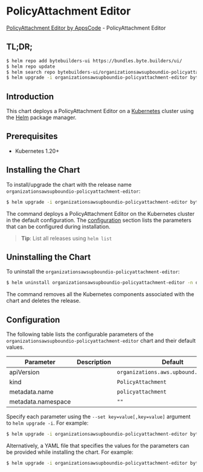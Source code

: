 # PolicyAttachment Editor

[PolicyAttachment Editor by AppsCode](https://byte.builders) - PolicyAttachment Editor

## TL;DR;

```bash
$ helm repo add bytebuilders-ui https://bundles.byte.builders/ui/
$ helm repo update
$ helm search repo bytebuilders-ui/organizationsawsupboundio-policyattachment-editor --version=v0.4.18
$ helm upgrade -i organizationsawsupboundio-policyattachment-editor bytebuilders-ui/organizationsawsupboundio-policyattachment-editor -n default --create-namespace --version=v0.4.18
```

## Introduction

This chart deploys a PolicyAttachment Editor on a [Kubernetes](http://kubernetes.io) cluster using the [Helm](https://helm.sh) package manager.

## Prerequisites

- Kubernetes 1.20+

## Installing the Chart

To install/upgrade the chart with the release name `organizationsawsupboundio-policyattachment-editor`:

```bash
$ helm upgrade -i organizationsawsupboundio-policyattachment-editor bytebuilders-ui/organizationsawsupboundio-policyattachment-editor -n default --create-namespace --version=v0.4.18
```

The command deploys a PolicyAttachment Editor on the Kubernetes cluster in the default configuration. The [configuration](#configuration) section lists the parameters that can be configured during installation.

> **Tip**: List all releases using `helm list`

## Uninstalling the Chart

To uninstall the `organizationsawsupboundio-policyattachment-editor`:

```bash
$ helm uninstall organizationsawsupboundio-policyattachment-editor -n default
```

The command removes all the Kubernetes components associated with the chart and deletes the release.

## Configuration

The following table lists the configurable parameters of the `organizationsawsupboundio-policyattachment-editor` chart and their default values.

|     Parameter      | Description |                      Default                      |
|--------------------|-------------|---------------------------------------------------|
| apiVersion         |             | <code>organizations.aws.upbound.io/v1beta1</code> |
| kind               |             | <code>PolicyAttachment</code>                     |
| metadata.name      |             | <code>policyattachment</code>                     |
| metadata.namespace |             | <code>""</code>                                   |


Specify each parameter using the `--set key=value[,key=value]` argument to `helm upgrade -i`. For example:

```bash
$ helm upgrade -i organizationsawsupboundio-policyattachment-editor bytebuilders-ui/organizationsawsupboundio-policyattachment-editor -n default --create-namespace --version=v0.4.18 --set apiVersion=organizations.aws.upbound.io/v1beta1
```

Alternatively, a YAML file that specifies the values for the parameters can be provided while
installing the chart. For example:

```bash
$ helm upgrade -i organizationsawsupboundio-policyattachment-editor bytebuilders-ui/organizationsawsupboundio-policyattachment-editor -n default --create-namespace --version=v0.4.18 --values values.yaml
```
